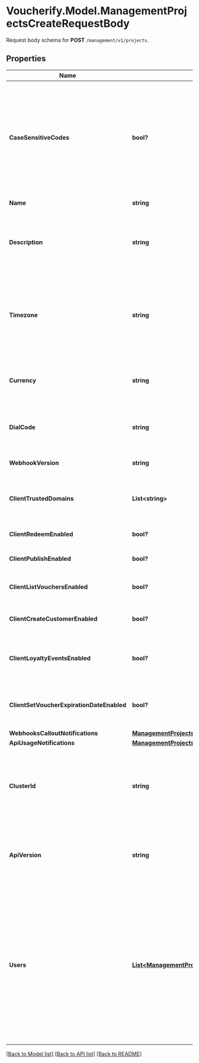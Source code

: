 # Voucherify.Model.ManagementProjectsCreateRequestBody
Request body schema for **POST** `/management/v1/projects`.

## Properties

Name | Type | Description | Notes
------------ | ------------- | ------------- | -------------
**CaseSensitiveCodes** | **bool?** | Determines if the vouchers in the project will be case sensitive (if &#x60;true&#x60;, &#x60;C0dE-cfV&#x60; is not equal to &#x60;c0de-cfv&#x60;) or case insensitive (if false, &#x60;C0dE-cfV&#x60; is equal to &#x60;c0de-cfv&#x60;). | [optional] 
**Name** | **string** | The name of the project. | [optional] 
**Description** | **string** | A user-defined description of the project, e.g. its purpose, scope, region. | [optional] 
**Timezone** | **string** | The time zone in which the project is established. It can be in the GMT format or in accordance with IANA time zone database. | [optional] 
**Currency** | **string** | The currency used in the project. It is equal to a 3-letter ISO 4217 code. | [optional] 
**DialCode** | **string** | The country dial code for the project. It is equal to an ITU country code. | [optional] 
**WebhookVersion** | **string** | The webhook version used in the project. | [optional] [default to WebhookVersionEnum.V20240101]
**ClientTrustedDomains** | **List&lt;string&gt;** | An array of URL addresses that allow client requests. | [optional] 
**ClientRedeemEnabled** | **bool?** | Enables client-side redemption. | [optional] 
**ClientPublishEnabled** | **bool?** | Enables client-side publication. | [optional] 
**ClientListVouchersEnabled** | **bool?** | Enables client-side listing of vouchers. | [optional] 
**ClientCreateCustomerEnabled** | **bool?** | Enables client-side creation of customers. | [optional] 
**ClientLoyaltyEventsEnabled** | **bool?** | Enables client-side events for loyalty and referral programs. | [optional] 
**ClientSetVoucherExpirationDateEnabled** | **bool?** | Enables client-side setting of voucher expiration date. | [optional] 
**WebhooksCalloutNotifications** | [**ManagementProjectsCreateRequestBodyWebhooksCalloutNotifications**](ManagementProjectsCreateRequestBodyWebhooksCalloutNotifications.md) |  | [optional] 
**ApiUsageNotifications** | [**ManagementProjectsCreateRequestBodyApiUsageNotifications**](ManagementProjectsCreateRequestBodyApiUsageNotifications.md) |  | [optional] 
**ClusterId** | **string** | The identifier of the cluster where the project will be created. The default cluster is &#x60;eu1&#x60; unless otherwise configured. | [optional] 
**ApiVersion** | **string** | The API version used in the project. Currently, the default and only value is &#x60;v2018-08-01&#x60;. | [optional] [default to ApiVersionEnum.V20180801]
**Users** | [**List&lt;ManagementProjectsCreateRequestBodyUsersItem&gt;**](ManagementProjectsCreateRequestBodyUsersItem.md) | The users (their identifiers, logins, and roles) who will be assigned to the project. You can assign only existing Voucherify users.  It must be used either in the following combinations: - &#x60;id&#x60; and &#x60;role&#x60;, or - &#x60;login&#x60; and &#x60;role&#x60;. | [optional] 

[[Back to Model list]](../README.md#documentation-for-models) [[Back to API list]](../README.md#documentation-for-api-endpoints) [[Back to README]](../README.md)

